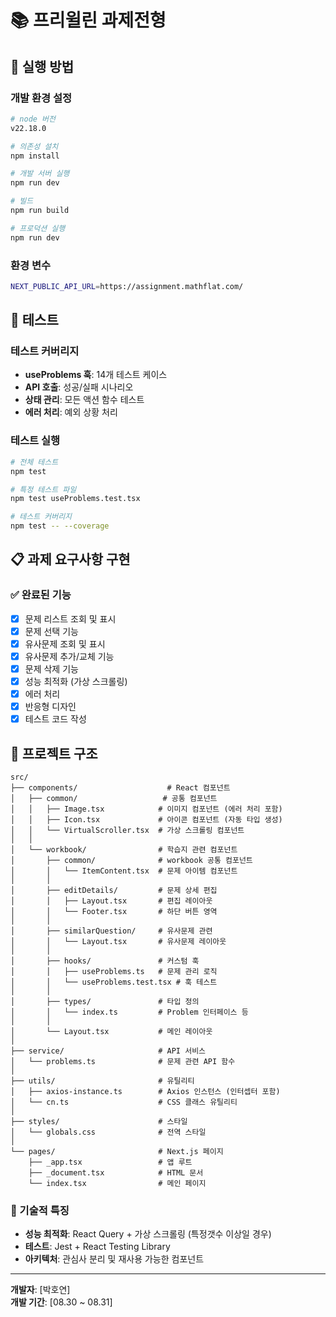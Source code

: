 # 📚 프리윌린 과제전형

## 🚀 실행 방법

### 개발 환경 설정

```bash
# node 버전
v22.18.0

# 의존성 설치
npm install

# 개발 서버 실행
npm run dev

# 빌드
npm run build

# 프로덕션 실행
npm run dev
```

### 환경 변수

```bash
NEXT_PUBLIC_API_URL=https://assignment.mathflat.com/
```

## 🧪 테스트

### 테스트 커버리지

-   **useProblems 훅**: 14개 테스트 케이스
-   **API 호출**: 성공/실패 시나리오
-   **상태 관리**: 모든 액션 함수 테스트
-   **에러 처리**: 예외 상황 처리

### 테스트 실행

```bash
# 전체 테스트
npm test

# 특정 테스트 파일
npm test useProblems.test.tsx

# 테스트 커버리지
npm test -- --coverage
```

## 📋 과제 요구사항 구현

### ✅ 완료된 기능

-   [x] 문제 리스트 조회 및 표시
-   [x] 문제 선택 기능
-   [x] 유사문제 조회 및 표시
-   [x] 유사문제 추가/교체 기능
-   [x] 문제 삭제 기능
-   [x] 성능 최적화 (가상 스크롤링)
-   [x] 에러 처리
-   [x] 반응형 디자인
-   [x] 테스트 코드 작성

## 📁 프로젝트 구조

```
src/
├── components/                    # React 컴포넌트
│   ├── common/                   # 공통 컴포넌트
│   │   ├── Image.tsx            # 이미지 컴포넌트 (에러 처리 포함)
│   │   ├── Icon.tsx             # 아이콘 컴포넌트 (자동 타입 생성)
│   │   └── VirtualScroller.tsx  # 가상 스크롤링 컴포넌트
│   │
│   └── workbook/                # 학습지 관련 컴포넌트
│       ├── common/              # workbook 공통 컴포넌트
│       │   └── ItemContent.tsx  # 문제 아이템 컴포넌트
│       │
│       ├── editDetails/         # 문제 상세 편집
│       │   ├── Layout.tsx       # 편집 레이아웃
│       │   └── Footer.tsx       # 하단 버튼 영역
│       │
│       ├── similarQuestion/     # 유사문제 관련
│       │   └── Layout.tsx       # 유사문제 레이아웃
│       │
│       ├── hooks/               # 커스텀 훅
│       │   ├── useProblems.ts   # 문제 관리 로직
│       │   └── useProblems.test.tsx # 훅 테스트
│       │
│       ├── types/               # 타입 정의
│       │   └── index.ts         # Problem 인터페이스 등
│       │
│       └── Layout.tsx           # 메인 레이아웃
│
├── service/                     # API 서비스
│   └── problems.ts              # 문제 관련 API 함수
│
├── utils/                       # 유틸리티
│   ├── axios-instance.ts        # Axios 인스턴스 (인터셉터 포함)
│   └── cn.ts                    # CSS 클래스 유틸리티
│
├── styles/                      # 스타일
│   └── globals.css              # 전역 스타일
│
└── pages/                       # Next.js 페이지
    ├── _app.tsx                 # 앱 루트
    ├── _document.tsx            # HTML 문서
    └── index.tsx                # 메인 페이지
```

### 🎯 기술적 특징

-   **성능 최적화**: React Query + 가상 스크롤링 (특정갯수 이상일 경우)
-   **테스트**: Jest + React Testing Library
-   **아키텍처**: 관심사 분리 및 재사용 가능한 컴포넌트

---

**개발자**: [박호연]  
**개발 기간**: [08.30 ~ 08.31]
